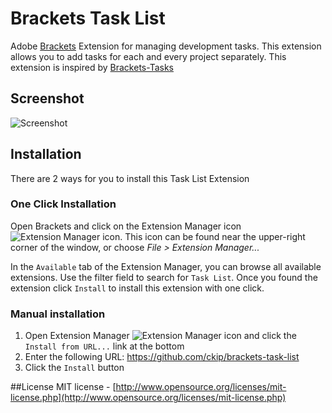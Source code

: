 Brackets Task List
==================

Adobe [Brackets](http://brackets.io/ "Brackets") Extension for managing development tasks. This extension allows you to add tasks for each and every project separately. This extension is inspired by 
[Brackets-Tasks](https://github.com/crot4lus/Brackets-Tasks "Brackets-Tasks")

## Screenshot
![Screenshot](https://cloud.githubusercontent.com/assets/1453745/5527162/e02ad2c0-89fb-11e4-9005-de7760b008b3.png)

## Installation
There are 2 ways for you to install this Task List Extension
### One Click Installation
Open Brackets and click on the Extension Manager icon ![Extension Manager icon](https://raw.githubusercontent.com/wiki/adobe/brackets/images/extension-manager-icon.png). This icon can be found near the upper-right corner of the window, or choose _File > Extension Manager..._

In the `Available` tab of the Extension Manager, you can browse all available extensions. Use the filter field to search for `Task List`. Once you found the extension click `Install` to install this extension with one click.

### Manual installation
1. Open Extension Manager ![Extension Manager icon](https://raw.githubusercontent.com/wiki/adobe/brackets/images/extension-manager-icon.png) and click the `Install from URL...` link at the bottom
2. Enter the following URL: https://github.com/ckip/brackets-task-list
3. Click the `Install` button

##License
MIT license - [http://www.opensource.org/licenses/mit-license.php](http://www.opensource.org/licenses/mit-license.php)
